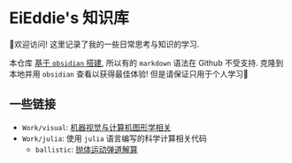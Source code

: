 # EiEddie's 知识库
👋欢迎访问! 这里记录了我的一些日常思考与知识的学习.

本仓库 [基于 `obsidian` 搭建](Blog/Repo%20Struct.md), 所以有的 `markdown` 语法在 Github 不受支持.
克隆到本地并用 `obsidian` 查看以获得最佳体验! 但是请保证只用于个人学习👀

## 一些链接
- `Work/visual`: [机器视觉与计算机图形学相关](Work/visual/visual.md)
- `Work/julia`: 使用 `julia` 语言编写的科学计算相关代码
	- `ballistic`: [抛体运动弹道解算](Work/julia/ballistic.md)